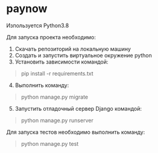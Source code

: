 # paynow

Изпользуется Python3.8

Для запуска проекта необходимо:

1. Скачать репозиторий на локальную машину
2. Создать и запустить виртуальное окружение python
3. Установить зависимости командой:
  > pip install -r requirements.txt
4. Выполнить команду:
  > python manage.py migrate
5. Запустить отладочный сервер Django командой:
  > python manage.py runserver

Для запуска тестов необходимо выполнить команду:
  > python manage.py test
